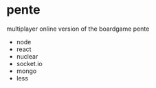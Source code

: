 pente
=====

multiplayer online version of the boardgame pente

- node
- react
- nuclear
- socket.io
- mongo
- less
